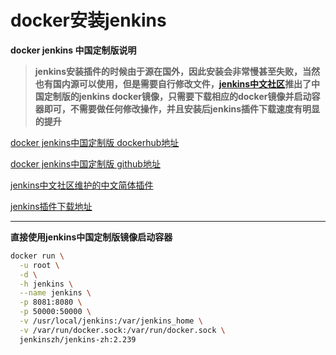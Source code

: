 # docker安装jenkins

**docker jenkins 中国定制版说明**

> **jenkins安装插件的时候由于源在国外，因此安装会非常慢甚至失败，当然也有国内源可以使用，但是需要自行修改文件，[jenkins中文社区](http://jenkins-zh.cn/)推出了中国定制版的jenkins docker镜像，只需要下载相应的docker镜像并启动容器即可，不需要做任何修改操作，并且安装后jenkins插件下载速度有明显的提升**





[docker jenkins中国定制版 dockerhub地址](https://hub.docker.com/r/jenkinszh/jenkins-zh)

[docker jenkins中国定制版 github地址](https://github.com/jenkins-zh/jenkins-formulas)

[jenkins中文社区维护的中文简体插件](https://github.com/jenkinsci/localization-zh-cn-plugin)

[jenkins插件下载地址](http://updates.jenkins-ci.org/download/plugins/)

---



**直接使用jenkins中国定制版镜像启动容器**

```sh
docker run \
  -u root \
  -d \
  -h jenkins \
  --name jenkins \
  -p 8081:8080 \
  -p 50000:50000 \
  -v /usr/local/jenkins:/var/jenkins_home \
  -v /var/run/docker.sock:/var/run/docker.sock \
  jenkinszh/jenkins-zh:2.239
```

